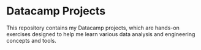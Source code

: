 # Datacamp Projects

This repository contains my Datacamp projects, which are hands-on exercises designed to help me learn various data analysis and engineering concepts and tools.
